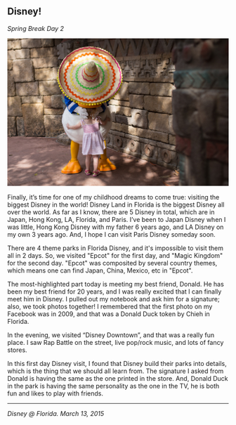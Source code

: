 ## Disney!

*Spring Break Day 2*

![](../../images/disney.jpg)

Finally, it’s time for one of my childhood dreams to come true: visiting the biggest Disney in the world! Disney Land in Florida is the biggest Disney all over the world. As far as I know, there are 5 Disney in total, which are in Japan, Hong Kong, LA, Florida, and Paris. I’ve been to Japan Disney when I was little, Hong Kong Disney with my father 6 years ago, and LA Disney on my own 3 years ago. And, I hope I can visit Paris Disney someday soon.

There are 4 theme parks in Florida Disney, and it's impossible to visit them all in 2 days. So, we visited "Epcot" for the first day, and "Magic Kingdom" for the second day. "Epcot" was composited by several country themes, which means one can find Japan, China, Mexico, etc in "Epcot".

The most-highlighted part today is meeting my best friend, Donald. He has been my best friend for 20 years, and I was really excited that I can finally meet him in Disney. I pulled out my notebook and ask him for a signature; also, we took photos together! I remembered that the first photo on my Facebook was in 2009, and that was a Donald Duck token by Chieh in Florida.

In the evening, we visited “Disney Downtown”, and that was a really fun place. I saw Rap Battle on the street, live pop/rock music, and lots of fancy stores.

In this first day Disney visit, I found that Disney build their parks into details, which is the thing that we should all learn from. The signature I asked from Donald is having the same as the one printed in the store. And, Donald Duck in the park is having the same personality as the one in the TV, he is both fun and likes to play with friends.

---

*Disney @ Florida. March 13, 2015*
